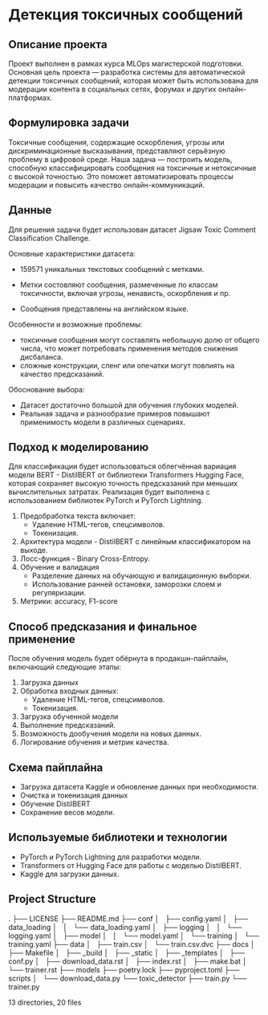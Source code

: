 # Детекция токсичных сообщений

## Описание проекта

Проект выполнен в рамках курса MLOps магистерской подготовки. Основная цель проекта — разработка системы для автоматической детекции токсичных сообщений, которая может быть использована для модерации контента в социальных сетях, форумах и других онлайн-платформах.

## Формулировка задачи

Токсичные сообщения, содержащие оскорбления, угрозы или дискриминационные высказывания, представляют серьёзную проблему в цифровой среде. Наша задача — построить модель, способную классифицировать сообщения на токсичные и нетоксичные с высокой точностью. Это поможет автоматизировать процессы модерации и повысить качество онлайн-коммуникаций.

## Данные

Для решения задачи будет использован датасет Jigsaw Toxic Comment Classification Challenge. 

Основные характеристики датасета:

- 159571 уникальных текстовых сообщений с метками.

- Метки состовляют сообщения, размеченные по классам токсичности, включая угрозы, ненависть, оскорбления и пр.

- Сообщения представлены на английском языке.

Особенности и возможные проблемы:

- токсичные сообщения могут составлять небольшую долю от общего числа, что может потребовать применения методов снижения дисбаланса.
- сложные конструкции, сленг или опечатки могут повлиять на качество предсказаний.

Обоснование выбора:

- Датасет достаточно большой для обучения глубоких моделей.
- Реальная задача и разнообразие примеров повышают применимость модели в различных сценариях.

## Подход к моделированию

Для классификации будет использоваться облегчённая вариация модели BERT - DistilBERT от библиотеки Transformers Hugging Face, которая сохраняет высокую точность предсказаний при меньших вычислительных затратах. Реализация будет выполнена с использованием библиотек PyTorch и PyTorch Lightning.

1. Предобработка текста включает:
    - Удаление HTML-тегов, спецсимволов.
    - Токенизация.
2. Архитектура модели - DistilBERT с линейным классификатором на выходе.
3. Лосс-функция - Binary Cross-Entropy.
4. Обучение и валидация
    - Разделение данных на обучающую и валидационную выборки.
    - Использование ранней остановки, заморозки слоем и регуляризации.
5. Метрики: accuracy, F1-score

## Способ предсказания и финальное применение

После обучения модель будет обёрнута в продакшн-пайплайн, включающий следующие этапы:


1. Загрузка данных
2. Обработка входных данных:
    - Удаление HTML-тегов, спецсимволов.
    - Токенизация.
3. Загрузка обученной модели
4. Выполнение предсказаний.
5. Возможность дообучения модели на новых данных.
6. Логирование обучения и метрик качества.


## Схема пайплайна

- Загрузка датасета Kaggle и обновление данных при необходимости.
- Очистка и токенизация данных
- Обучение DistilBERT
- Сохранение весов модели.

## Используемые библиотеки и технологии

- PyTorch и PyTorch Lightning для разработки модели.
- Transformers от Hugging Face для работы с моделью DistilBERT.
- Kaggle для загрузки данных.

## Project Structure

.
├── LICENSE
├── README.md
├── conf
│   ├── config.yaml
│   ├── data_loading
│   │   └── data_loading.yaml
│   ├── logging
│   │   └── logging.yaml
│   ├── model
│   │   └── model.yaml
│   └── training
│       └── training.yaml
├── data
│   ├── train.csv
│   └── train.csv.dvc
├── docs
│   ├── Makefile
│   ├── _build
│   ├── _static
│   ├── _templates
│   ├── conf.py
│   ├── download_data.rst
│   ├── index.rst
│   ├── make.bat
│   └── trainer.rst
├── models
├── poetry.lock
├── pyproject.toml
├── scripts
│   └── download_data.py
└── toxic_detector
    ├── train.py
    └── trainer.py

13 directories, 20 files
